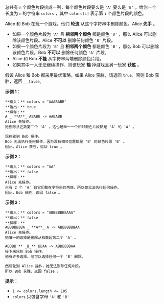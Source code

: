总共有 `n` 个颜色片段排成一列，每个颜色片段要么是 `'A'` 要么是 `'B'` 。给你一个长度为 `n` 的字符串 `colors` ，其中
`colors[i]` 表示第 `i` 个颜色片段的颜色。

Alice 和 Bob 在玩一个游戏，他们 **轮流**  从这个字符串中删除颜色。Alice **先手**  。

  * 如果一个颜色片段为 `'A'` 且 **相邻两个颜色**  都是颜色 `'A'` ，那么 Alice 可以删除该颜色片段。Alice  **不可以**  删除任何颜色 `'B'` 片段。
  * 如果一个颜色片段为 `'B'` 且 **相邻两个颜色**  都是颜色 `'B'` ，那么 Bob 可以删除该颜色片段。Bob **不可以**  删除任何颜色 `'A'` 片段。
  * Alice 和 Bob **不能**  从字符串两端删除颜色片段。
  * 如果其中一人无法继续操作，则该玩家 **输**  掉游戏且另一玩家 **获胜**  。

假设 Alice 和 Bob 都采用最优策略，如果 Alice 获胜，请返回 `true`，否则 Bob 获胜，返回 _ _`false`。



**示例 1：**

    
    
    **输入：** colors = "AAABABB"
    **输出：** true
    **解释：**
    A _ **A**_ ABABB -> AABABB
    Alice 先操作。
    她删除从左数第二个 'A' ，这也是唯一一个相邻颜色片段都是 'A' 的 'A' 。
    
    现在轮到 Bob 操作。
    Bob 无法执行任何操作，因为没有相邻位置都是 'B' 的颜色片段 'B' 。
    因此，Alice 获胜，返回 true 。
    

**示例 2：**

    
    
    **输入：** colors = "AA"
    **输出：** false
    **解释：**
    Alice 先操作。
    只有 2 个 'A' 且它们都在字符串的两端，所以她无法执行任何操作。
    因此，Bob 获胜，返回 false 。
    

**示例 3：**

    
    
    **输入：** colors = "ABBBBBBBAAA"
    **输出：** false
    **解释：**
    ABBBBBBBA _ **A**_ A -> ABBBBBBBAA
    Alice 先操作。
    她唯一的选择是删除从右数起第二个 'A' 。
    
    ABBBB ** _B_** BBAA -> ABBBBBBAA
    接下来轮到 Bob 操作。
    他有许多选择，他可以选择任何一个 'B' 删除。
    
    然后轮到 Alice 操作，她无法删除任何片段。
    所以 Bob 获胜，返回 false 。
    



**提示：**

  * `1 <= colors.length <= 105`
  * `colors` 只包含字母 `'A'` 和 `'B'`

